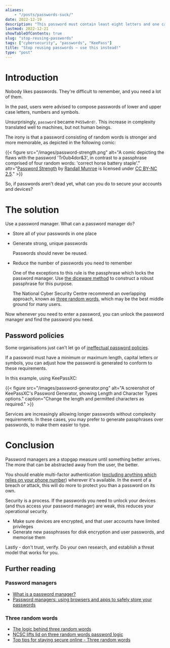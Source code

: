 ```yaml
---
aliases:
    - "/posts/passwords-suck/"
date: 2022-12-19
description: "This password must contain least eight letters and one capital? MickeyMinniePlutoHueyLouieDeweyDonaldGoofySacramento."
lastmod: 2022-12-21
showTableOfContents: true
slug: "stop-reusing-passwords"
tags: ["cybersecurity", "passwords", "KeePass"]
title: "Stop reusing passwords – use this instead!"
type: "post"
---
```


# Introduction

Nobody likes passwords. They're difficult to remember, and you need a lot of them.

In the past, users were advised to compose passwords of lower and upper case letters, numbers and symbols.

Unsurprisingly, `password` became `P455w0rd!`. This increase in complexity translated well to machines, but not human beings.

The irony is that a password consisting of random words is stronger and more memorable, as depicted in the following comic:

{{< figure src="/images/password-strength.png" alt="A comic depicting the flaws with the password 'Tr0ub4dor&3', in contrast to a passphrase comprised of four random words: 'correct horse battery staple'." attr="[Password Strength](https://xkcd.com/936) by [Randall Munroe](https://xkcd.com/about/) is licensed under [CC BY-NC 2.5](https://creativecommons.org/licenses/by-nc/2.5/)." >}}

So, if passwords aren't dead yet, what can you do to secure your accounts and devices?

# The solution

Use a password manager. What can a password manager do?

- Store all of your passwords in one place
- Generate strong, unique passwords

    Passwords should never be reused.

- Reduce the number of passwords you need to remember

    One of the exceptions to this rule is the passphrase which locks the password manager. Use [the diceware method](https://diceware.dmuth.org/) to construct a robust passphrase for this purpose.

    The National Cyber Security Centre recommend an overlapping approach, known as [three random words](https://www.ncsc.gov.uk/blog-post/three-random-words-or-thinkrandom-0), which may be the best middle ground for many users.

Now whenever you need to enter a password, you can unlock the password manager and find the password you need.

## Password policies

Some organisations just can't let go of [ineffectual password policies](https://www.ncsc.gov.uk/collection/passwords/updating-your-approach).

If a password must have a minimum or maximum length, capital letters or symbols, you can adjust how the password is generated to conform to these requirements.

In this example, using KeePassXC:

{{< figure src="/images/password-generator.png" alt="A screenshot of KeePassXC's Password Generator, showing Length and Character Types options." caption="Change the length and permitted characters as required." >}}

Services are increasingly allowing longer passwords without complexity requirements. In these cases, you may prefer to generate passphrases over passwords, to make them easier to type.

# Conclusion

Password managers are a stopgap measure until something better arrives. The more that can be abstracted away from the user, the better.

You should enable multi-factor authentication ([excluding anything which relies on your phone number](https://krebsonsecurity.com/2016/09/the-limits-of-sms-for-2-factor-authentication/)) wherever it's available. In the event of a breach or attack, this will do more to protect you than a password on its own.

Security is a process. If the passwords you need to unlock your devices (and thus access your password manager) are weak, this reduces your operational security.

- Make sure devices are encrypted, and that user accounts have limited privileges
- Generate new passphrases for disk encryption and user passwords, and memorise them

Lastly - don't trust, verify. Do your own research, and establish a threat model that works for you.

## Further reading

### Password managers

- [What is a password manager?](https://www.malwarebytes.com/what-is-password-manager)
- [Password managers: using browsers and apps to safely store your passwords](https://www.ncsc.gov.uk/collection/top-tips-for-staying-secure-online/password-managers)

### Three random words

- [The logic behind three random words](https://www.ncsc.gov.uk/blog-post/the-logic-behind-three-random-words)
- [NCSC lifts lid on three random words password logic](https://www.ncsc.gov.uk/news/ncsc-lifts-lid-on-three-random-words-password-logic)
- [Top tips for staying secure online - Three random words](https://www.ncsc.gov.uk/collection/top-tips-for-staying-secure-online/three-random-words)
